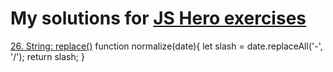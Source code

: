 # My solutions for [JS Hero exercises](https://www.jshero.net/en/success.html) 


[26. String: replace()](https://www.jshero.net/en/koans/replace.html)
  function normalize(date){
    let slash = date.replaceAll('-', '/');
    return slash;
  }
